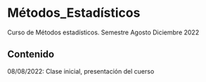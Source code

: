 # Métodos_Estadísticos
Curso de Métodos estadísticos. Semestre Agosto Diciembre 2022

## Contenido

08/08/2022: Clase inicial, presentación del cuerso
